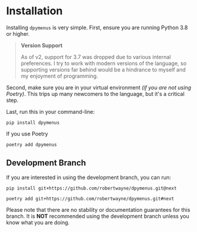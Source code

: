 # Installation

Installing `dpymenus` is very simple. First, ensure you are running Python 3.8 or higher.

> **Version Support**
>
> As of v2, support for 3.7 was dropped due to various internal preferences.
> I try to work with modern versions of the language, so supporting versions far behind
> would be a hindrance to myself and my enjoyment of programming.

Second, make sure you are in your virtual environment *(if you are not using Poetry)*. This trips up many newcomers to
the language, but it's a critical step.

Last, run this in your command-line:

```
pip install dpymenus
```

If you use Poetry

```
poetry add dpymenus
```

## Development Branch

If you are interested in using the development branch, you can run:

```
pip install git+https://github.com/robertwayne/dpymenus.git@next
```

```
poetry add git+https://github.com/robertwayne/dpymenus.git#next
```

Please note that there are no stability or documentation guarantees for this branch. It is **NOT** recommended using the
development branch unless you know what you are doing.
